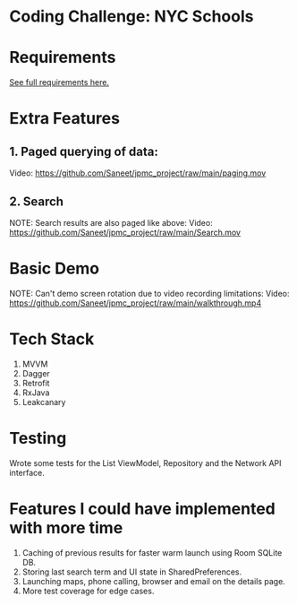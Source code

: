 # Coding Challenge: NYC Schools

# Requirements
[See full requirements here.](REQUIREMENTS.md)

# Extra Features
## 1. Paged querying of data:
Video: https://github.com/Saneet/jpmc_project/raw/main/paging.mov

## 2. Search
NOTE: Search results are also paged like above:
Video: https://github.com/Saneet/jpmc_project/raw/main/Search.mov

# Basic Demo
NOTE: Can't demo screen rotation due to video recording limitations:
Video: https://github.com/Saneet/jpmc_project/raw/main/walkthrough.mp4

# Tech Stack
1. MVVM
2. Dagger
3. Retrofit
4. RxJava
5. Leakcanary

# Testing
Wrote some tests for the List ViewModel, Repository and the Network API interface.

# Features I could have implemented with more time
1. Caching of previous results for faster warm launch using Room SQLite DB.
2. Storing last search term and UI state in SharedPreferences.
3. Launching maps, phone calling, browser and email on the details page.
4. More test coverage for edge cases.
